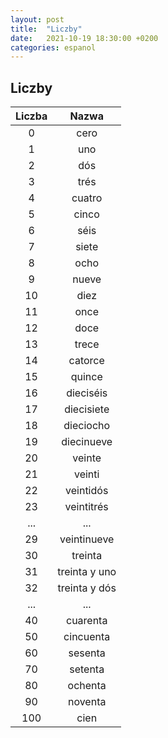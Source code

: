 ```yaml
---
layout: post
title:  "Liczby"
date:   2021-10-19 18:30:00 +0200
categories: espanol
---
```


## Liczby

| Liczba |     Nazwa     |
| :----: | :-----------: |
|   0    |     cero      |
|   1    |      uno      |
|   2    |      dós      |
|   3    |     trés      |
|   4    |    cuatro     |
|   5    |     cinco     |
|   6    |     séis      |
|   7    |     siete     |
|   8    |     ocho      |
|   9    |     nueve     |
|   10   |     diez      |
|   11   |     once      |
|   12   |     doce      |
|   13   |     trece     |
|   14   |    catorce    |
|   15   |    quince     |
|   16   |   dieciséis   |
|   17   |  diecisiete   |
|   18   |   dieciocho   |
|   19   |  diecinueve   |
|   20   |    veinte     |
|   21   |    veinti     |
|   22   |   veintidós   |
|   23   |  veintitrés   |
|  ...   |      ...      |
|   29   |  veintinueve  |
|   30   |    treinta    |
|   31   | treinta y uno |
|   32   | treinta y dós |
|  ...   |      ...      |
|   40   |   cuarenta    |
|   50   |   cincuenta   |
|   60   |    sesenta    |
|   70   |    setenta    |
|   80   |    ochenta    |
|   90   |    noventa    |
|  100   |     cien      |

